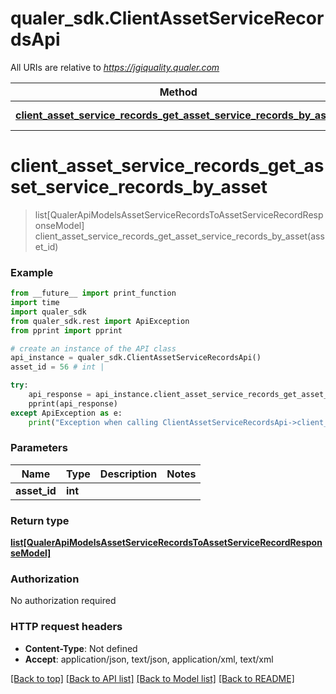 # qualer_sdk.ClientAssetServiceRecordsApi

All URIs are relative to *https://jgiquality.qualer.com*

Method | HTTP request | Description
------------- | ------------- | -------------
[**client_asset_service_records_get_asset_service_records_by_asset**](ClientAssetServiceRecordsApi.md#client_asset_service_records_get_asset_service_records_by_asset) | **GET** /api/service/clients/assets/{assetId}/assetservicerecords | 


# **client_asset_service_records_get_asset_service_records_by_asset**
> list[QualerApiModelsAssetServiceRecordsToAssetServiceRecordResponseModel] client_asset_service_records_get_asset_service_records_by_asset(asset_id)



### Example
```python
from __future__ import print_function
import time
import qualer_sdk
from qualer_sdk.rest import ApiException
from pprint import pprint

# create an instance of the API class
api_instance = qualer_sdk.ClientAssetServiceRecordsApi()
asset_id = 56 # int | 

try:
    api_response = api_instance.client_asset_service_records_get_asset_service_records_by_asset(asset_id)
    pprint(api_response)
except ApiException as e:
    print("Exception when calling ClientAssetServiceRecordsApi->client_asset_service_records_get_asset_service_records_by_asset: %s\n" % e)
```

### Parameters

Name | Type | Description  | Notes
------------- | ------------- | ------------- | -------------
 **asset_id** | **int**|  | 

### Return type

[**list[QualerApiModelsAssetServiceRecordsToAssetServiceRecordResponseModel]**](QualerApiModelsAssetServiceRecordsToAssetServiceRecordResponseModel.md)

### Authorization

No authorization required

### HTTP request headers

 - **Content-Type**: Not defined
 - **Accept**: application/json, text/json, application/xml, text/xml

[[Back to top]](#) [[Back to API list]](../README.md#documentation-for-api-endpoints) [[Back to Model list]](../README.md#documentation-for-models) [[Back to README]](../README.md)

